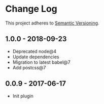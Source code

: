 # Change Log

This project adheres to [Semantic Versioning](http://semver.org/).

## 1.0.0 - 2018-09-23

- Deprecated node@4
- Update dependencies
- Migration to latest babel@7
- Add postcss@7

## 0.0.9 - 2017-06-17

- Init plugin
